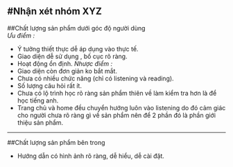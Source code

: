 #Nhận xét nhóm XYZ
---
##Chất lượng sản phẩm dưới góc độ người dùng	
*Ưu điểm :*
- Ý tưởng thiết thực dễ áp dụng vào thực tế.
- Giao diện dễ sử dụng , bố cục rõ ràng.
- Hoạt động ổn định.
*Nhược điểm :*
- Giao diện còn đơn giản ko bắt mắt.
- Chưa có nhiều chức năng (chỉ có listening và reading).
- Số lượng câu hỏi rất ít.
- Chưa có lộ trình học rõ ràng sản phẩm thiên về làm kiểm tra hơn là để học tiếng anh.
- Trang chủ và home đều chuyển hướng luôn vào listening do đó cảm giác cho người chưa rõ ràng gì về sản phẩm nên để 2 phần đó là phần giới thiệu sản phẩm.
---
##Chất lượng sản phẩm bên trong
- Hướng dẫn có hình ảnh rõ ràng, dễ hiểu, dễ cài đặt.
	
	
